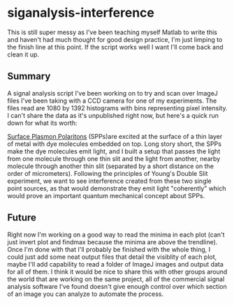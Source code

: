 # siganalysis-interference  

This is still super messy as I've been teaching myself Matlab to write this and haven't had much thought for good design practice, I'm just limping to the finish line at this point. If the script works well I want I'll come back and clean it up.

## Summary  
A signal analysis script I've been working on to try and scan over ImageJ files I've been taking with a CCD camera for one of my experiments. The files read are 1080 by 1392 histograms with bins representing pixel intensity. I can't share the data as it's unpublished right now, but here's a quick run down for what its worth:

<a href = "https://en.wikipedia.org/wiki/Surface_plasmon_polariton">Surface Plasmon Polaritons</a> (SPPs)are excited at the surface of a thin layer of metal with dye molecules embedded on top. Long story short, the SPPs make the dye molecules emit light, and I built a setup that passes the light from one molecule through one thin slit and the light from another, nearby molecule through another thin slit (separated by a short distance on the order of micrometers). Following the principles of Young's Double Slit experiment, we want to see interference created from these two single point sources, as that would demonstrate they emit light "coherently" which would prove an important quantum mechanical concept about SPPs.

## Future  
Right now I'm working on a good way to read the minima in each plot (can't just invert plot and findmax because the minima are above the trendline). Once I'm done with that I'll probably be finished with the whole thing, I could just add some neat output files that detail the visiblity of each plot, maybe I'll add capability to read a folder of ImageJ images and output data for all of them. I think it would be nice to share this with other groups around the world that are working on the same project, all of the commercial signal analysis software I've found doesn't give enough control over which section of an image you can analyze to automate the process.


